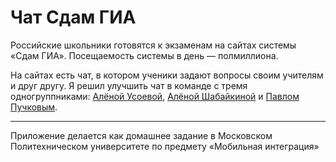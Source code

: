 # Чат Сдам ГИА

Российские школьники готовятся к экзаменам на сайтах системы «Сдам ГИА». Посещаемость системы в день — полмиллиона.

На сайтах есть чат, в котором ученики задают вопросы своим учителям и друг другу. Я решил улучшить чат в команде с тремя одногруппниками: [Алёной Усоевой](https://github.com/lyonausoeva), [Алёной Шабайкиной](https://github.com/byshabay) и [Павлом Пучковым](https://github.com/fateseekers).

---

Приложение делается как домашнее задание в Московском Политехническом университете по предмету «Мобильная интеграция»
